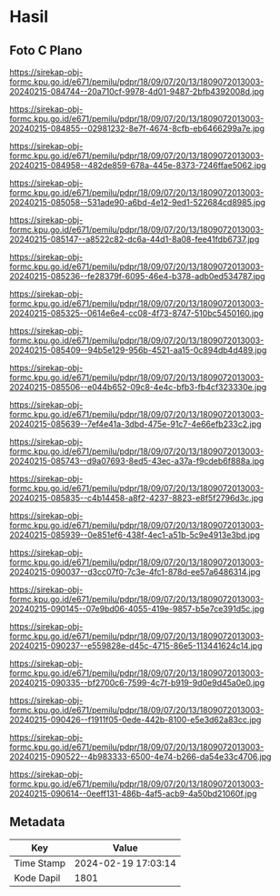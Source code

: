# Hasil

## Foto C Plano

https://sirekap-obj-formc.kpu.go.id/e671/pemilu/pdpr/18/09/07/20/13/1809072013003-20240215-084744--20a710cf-9978-4d01-9487-2bfb4392008d.jpg

https://sirekap-obj-formc.kpu.go.id/e671/pemilu/pdpr/18/09/07/20/13/1809072013003-20240215-084855--02981232-8e7f-4674-8cfb-eb6466299a7e.jpg

https://sirekap-obj-formc.kpu.go.id/e671/pemilu/pdpr/18/09/07/20/13/1809072013003-20240215-084958--482de859-678a-445e-8373-7246ffae5062.jpg

https://sirekap-obj-formc.kpu.go.id/e671/pemilu/pdpr/18/09/07/20/13/1809072013003-20240215-085058--531ade90-a6bd-4e12-9ed1-522684cd8985.jpg

https://sirekap-obj-formc.kpu.go.id/e671/pemilu/pdpr/18/09/07/20/13/1809072013003-20240215-085147--a8522c82-dc6a-44d1-8a08-fee41fdb6737.jpg

https://sirekap-obj-formc.kpu.go.id/e671/pemilu/pdpr/18/09/07/20/13/1809072013003-20240215-085236--fe28379f-6095-46e4-b378-adb0ed534787.jpg

https://sirekap-obj-formc.kpu.go.id/e671/pemilu/pdpr/18/09/07/20/13/1809072013003-20240215-085325--0614e6e4-cc08-4f73-8747-510bc5450160.jpg

https://sirekap-obj-formc.kpu.go.id/e671/pemilu/pdpr/18/09/07/20/13/1809072013003-20240215-085409--94b5e129-956b-4521-aa15-0c894db4d489.jpg

https://sirekap-obj-formc.kpu.go.id/e671/pemilu/pdpr/18/09/07/20/13/1809072013003-20240215-085506--e044b652-09c8-4e4c-bfb3-fb4cf323330e.jpg

https://sirekap-obj-formc.kpu.go.id/e671/pemilu/pdpr/18/09/07/20/13/1809072013003-20240215-085639--7ef4e41a-3dbd-475e-91c7-4e66efb233c2.jpg

https://sirekap-obj-formc.kpu.go.id/e671/pemilu/pdpr/18/09/07/20/13/1809072013003-20240215-085743--d9a07693-8ed5-43ec-a37a-f9cdeb6f888a.jpg

https://sirekap-obj-formc.kpu.go.id/e671/pemilu/pdpr/18/09/07/20/13/1809072013003-20240215-085835--c4b14458-a8f2-4237-8823-e8f5f2796d3c.jpg

https://sirekap-obj-formc.kpu.go.id/e671/pemilu/pdpr/18/09/07/20/13/1809072013003-20240215-085939--0e851ef6-438f-4ec1-a51b-5c9e4913e3bd.jpg

https://sirekap-obj-formc.kpu.go.id/e671/pemilu/pdpr/18/09/07/20/13/1809072013003-20240215-090037--d3cc07f0-7c3e-4fc1-878d-ee57a6486314.jpg

https://sirekap-obj-formc.kpu.go.id/e671/pemilu/pdpr/18/09/07/20/13/1809072013003-20240215-090145--07e9bd06-4055-419e-9857-b5e7ce391d5c.jpg

https://sirekap-obj-formc.kpu.go.id/e671/pemilu/pdpr/18/09/07/20/13/1809072013003-20240215-090237--e559828e-d45c-4715-86e5-113441624c14.jpg

https://sirekap-obj-formc.kpu.go.id/e671/pemilu/pdpr/18/09/07/20/13/1809072013003-20240215-090335--bf2700c6-7599-4c7f-b919-9d0e9d45a0e0.jpg

https://sirekap-obj-formc.kpu.go.id/e671/pemilu/pdpr/18/09/07/20/13/1809072013003-20240215-090426--f1911f05-0ede-442b-8100-e5e3d62a83cc.jpg

https://sirekap-obj-formc.kpu.go.id/e671/pemilu/pdpr/18/09/07/20/13/1809072013003-20240215-090522--4b983333-6500-4e74-b266-da54e33c4706.jpg

https://sirekap-obj-formc.kpu.go.id/e671/pemilu/pdpr/18/09/07/20/13/1809072013003-20240215-090614--0eeff131-486b-4af5-acb9-4a50bd21060f.jpg


## Metadata

| Key        | Value               |
| ---------- | ------------------- |
| Time Stamp | 2024-02-19 17:03:14 |
| Kode Dapil | 1801                |



